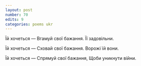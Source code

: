 ```yaml
---
layout: post
number: 70
edits: 9
categories: poems ukr
---
```


Їй хочеться —
Вгамуй свої бажання.
Її задовільни.

Їй хочеться — 
Сховай свої бажання. 
Ворожі їй вони.

Їй хочеться —
Спрямуй свої бажання,
Щоби уникнути війни.
